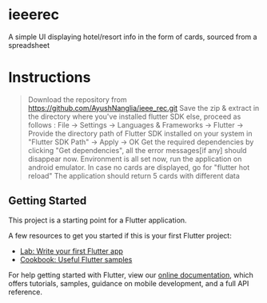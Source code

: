 # ieeerec

A simple UI displaying hotel/resort info in the form of cards, sourced from a spreadsheet

# Instructions
> Download the repository from https://github.com/AyushNanglia/ieee_rec.git
> Save the zip & extract in the directory where you've installed flutter SDK else, proceed as follows :
  File -> Settings -> Languages & Frameworks -> Flutter -> Provide the directory path of Flutter SDK installed on your system in "Flutter SDK Path" -> Apply -> OK
> Get the required dependencies by clicking "Get dependencies", all the error messages[if any] should disappear now.
> Environment is all set now, run the application on android emulator.
> In case no cards are displayed, go for "flutter hot reload"
> The application should return 5 cards with different data

## Getting Started

This project is a starting point for a Flutter application.

A few resources to get you started if this is your first Flutter project:

- [Lab: Write your first Flutter app](https://flutter.dev/docs/get-started/codelab)
- [Cookbook: Useful Flutter samples](https://flutter.dev/docs/cookbook)

For help getting started with Flutter, view our
[online documentation](https://flutter.dev/docs), which offers tutorials,
samples, guidance on mobile development, and a full API reference.
